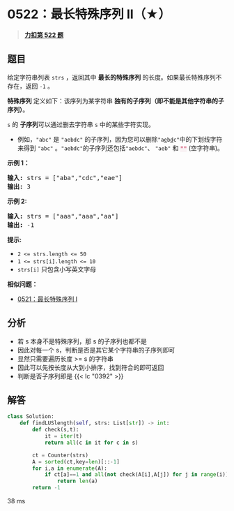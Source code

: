 # 0522：最长特殊序列 II（★）


> <u>**[力扣第 522 题](https://leetcode.cn/problems/longest-uncommon-subsequence-ii/)**</u>

## 题目

<p>给定字符串列表 <code>strs</code> ，返回其中 <strong>最长的特殊序列</strong> 的长度。如果最长特殊序列不存在，返回 <code>-1</code> 。</p>

<p><strong>特殊序列</strong> 定义如下：该序列为某字符串 <strong>独有的子序列（即不能是其他字符串的子序列）</strong>。</p>

<p> <code>s</code> 的 <strong>子序列</strong>可以通过删去字符串 <code>s</code> 中的某些字符实现。</p>

<ul>
<li>例如，<code>"abc"</code> 是 <code>"aebdc"</code> 的子序列，因为您可以删除<code>"a<u>e</u>b<u>d</u>c"</code>中的下划线字符来得到 <code>"abc"</code> 。<code>"aebdc"</code>的子序列还包括<code>"aebdc"</code>、 <code>"aeb"</code> 和 <font color="#c7254e" face="Menlo, Monaco, Consolas, Courier New, monospace"><span style="font-size: 12.6px; background-color: rgb(249, 242, 244);">""</span></font> (空字符串)。</li>
</ul>



<p><strong>示例 1：</strong></p>

<pre>
<strong>输入:</strong> strs = ["aba","cdc","eae"]
<strong>输出:</strong> 3
</pre>

<p><strong>示例 2:</strong></p>

<pre>
<strong>输入:</strong> strs = ["aaa","aaa","aa"]
<strong>输出:</strong> -1
</pre>



<p><strong>提示:</strong></p>

<ul>
<li><code>2 &lt;= strs.length &lt;= 50</code></li>
<li><code>1 &lt;= strs[i].length &lt;= 10</code></li>
<li><code>strs[i]</code> 只包含小写英文字母</li>
</ul>


**相似问题：**
- [0521：最长特殊序列 Ⅰ](/leetcode/0521)


## 分析

- 若 s 本身不是特殊序列，那 s 的子序列也都不是
- 因此对每一个 s，判断是否是其它某个字符串的子序列即可
- 显然只需要遍历长度 >= s 的字符串
- 因此可以先按长度从大到小排序，找到符合的即可返回
- 判断是否子序列即是 {{< lc "0392" >}}

## 解答


```python
class Solution:
    def findLUSlength(self, strs: List[str]) -> int:
        def check(s,t):
            it = iter(t)
            return all(c in it for c in s)

        ct = Counter(strs)
        A = sorted(ct,key=len)[::-1]
        for i,a in enumerate(A):
            if ct[a]==1 and all(not check(A[i],A[j]) for j in range(i)):
                return len(a)
        return -1
```
38 ms
